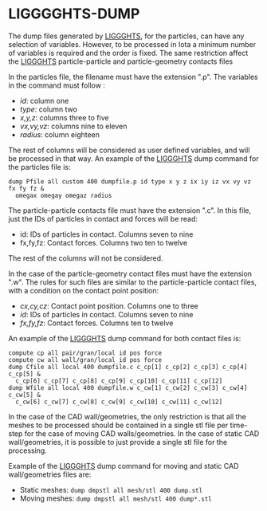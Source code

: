 # LIGGGGHTS-DUMP

The dump files generated by [LIGGGHTS](http://www.cfdem.com/liggghts-open-source-discrete-element-method-particle-simulation-code), for the particles, can have any selection of variables. However, to be processed in Iota a minimum number of variables is required and the order is fixed. The same restriction affect the [LIGGGHTS](http://www.cfdem.com/liggghts-open-source-discrete-element-method-particle-simulation-code) particle-particle and particle-geometry contacts files

In the particles file, the filename must have the extension ".p". The variables in the command must
follow :
* *id*: column one
* *type*: column two
* *x,y,z*: columns three to five
* *vx,vy,vz*: columns nine to eleven
* *radius*: column eighteen

The rest of columns will be considered as user defined variables, and will be processed in that way.
An example of the [LIGGGHTS](http://www.cfdem.com/liggghts-open-source-discrete-element-method-particle-simulation-code) dump command for the particles file is:

    dump Pfile all custom 400 dumpfile.p id type x y z ix iy iz vx vy vz fx fy fz &
      omegax omegay omegaz radius

The particle-particle contacts file must have the extension ".c". In this file, just the IDs of particles in contact and forces will be read:
* id: IDs of particles in contact. Columns seven to nine
* fx,fy,fz: Contact forces. Columns two ten to twelve

The rest of the columns will not be considered.

In the case of the particle-geometry contact files must have the extension ".w". The rules for such files are similar to the particle-particle contact files, with a condition on the contact point position:
* *cx,cy,cz*: Contact point position. Columns one to three
* *id*: IDs of particles in contact. Columns seven to nine
* *fx,fy,fz*: Contact forces. Columns ten to twelve

An example of the [LIGGGHTS](http://www.cfdem.com/liggghts-open-source-discrete-element-method-particle-simulation-code) dump command for both contact files is:

    compute cp all pair/gran/local id pos force
    compute cw all wall/gran/local id pos force
    dump Cfile all local 400 dumpfile.c c_cp[1] c_cp[2] c_cp[3] c_cp[4] c_cp[5] &
      c_cp[6] c_cp[7] c_cp[8] c_cp[9] c_cp[10] c_cp[11] c_cp[12]
    dump Wfile all local 400 dumpfile.w c_cw[1] c_cw[2] c_cw[3] c_cw[4] c_cw[5] &
      c_cw[6] c_cw[7] c_cw[8] c_cw[9] c_cw[10] c_cw[11] c_cw[12]

In the case of the CAD wall/geometries, the only restriction is that all the meshes to be processed should be contained in a single stl file per time-step for the case of moving CAD walls/geometries. In the case of static CAD wall/geometries, it is possible to just provide a single stl file for the processing.

Example of the [LIGGGHTS](http://www.cfdem.com/liggghts-open-source-discrete-element-method-particle-simulation-code) dump command for moving and static CAD wall/geometries files are:

* Static meshes:  ``dump dmpstl all mesh/stl 400 dump.stl``
* Moving meshes:  ``dump dmpstl all mesh/stl 400 dump*.stl``

